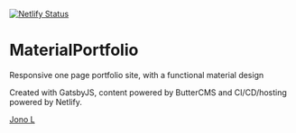 [![Netlify Status](https://api.netlify.com/api/v1/badges/dd08d2e4-9146-430f-b4af-4bf5e5a9181c/deploy-status)](https://app.netlify.com/sites/awesome-tesla-e170b1/deploys)

# MaterialPortfolio
Responsive one page portfolio site, with a functional material design

Created with GatsbyJS, content powered by ButterCMS and CI/CD/hosting powered by Netlify.

[Jono L](https://jonol.tech)
